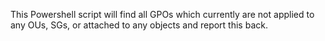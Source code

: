 This Powershell script will find all GPOs which currently are not applied to any OUs, SGs, or attached to any objects and report this back.
